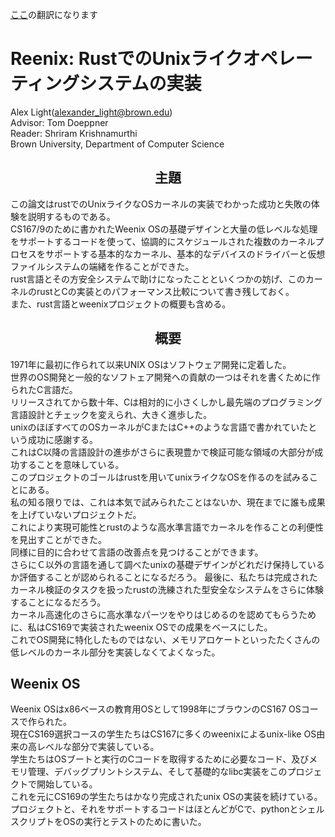 [ここ](http://scialex.github.io/reenix.pdf)の翻訳になります
# Reenix: **Rust**でのUnixライクオペレーティングシステムの実装

Alex Light(alexander_light@brown.edu)  
Advisor: Tom Doeppner  
Reader: Shriram Krishnamurthi  
Brown University, Department of Computer Science  

## <div style="text-align: center;">主題</div>
  
  この論文はrustでのUnixライクなOSカーネルの実装でわかった成功と失敗の体験を説明するものである。  
  CS167/9のために書かれたWeenix OSの基礎デザインと大量の低レベルな処理をサポートするコードを使って、協調的にスケジュールされた複数のカーネルプロセスをサポートする基本的なカーネル、基本的なデバイスのドライバーと仮想ファイルシステムの端緒を作ることができた。  
  rust言語とその方安全システムで助けになったことといくつかの妨げ、このカーネルのrustとCの実装とのパフォーマンス比較について書き残しておく。  
  また、rust言語とweenixプロジェクトの概要も含める。  

## <div style="text-align: center;">概要</div>

1971年に最初に作られて以来UNIX OSはソフトウェア開発に定着した。  
世界のOS開発と一般的なソフトェア開発への貢献の一つはそれを書くために作られたC言語だ。  
リリースされてから数十年、Cは相対的に小さくしかし最先端のプログラミング言語設計とチェックを変えられ、大きく進歩した。  
unixのほぼすべてのOSカーネルがCまたはC++のような言語で書かれていたという成功に感謝する。  
これはC以降の言語設計の進歩がさらに表現豊かで検証可能な領域の大部分が成功することを意味している。  
このプロジェクトのゴールはrustを用いてunixライクなOSを作るのを試みることにある。  
私の知る限りでは、これは本気で試みられたことはないか、現在までに誰も成果を上げていないプロジェクトだ。  
これにより実現可能性とrustのような高水準言語でカーネルを作ることの利便性を見出すことができた。  
同様に目的に合わせて言語の改善点を見つけることができます。  
さらにＣ以外の言語を通して調べたunixの基礎デザインがどれだけ保持しているか評価することが認められることになるだろう。
最後に、私たちは完成されたカーネル検証のタスクを扱ったrustの洗練された型安全なシステムをさらに体験することになるだろう。  
カーネル高速化のさらに高水準なパーツをやりはじめるのを認めてもらうために、私はCS169で実装されたweenix OSでの成果をベースにした。  
これでOS開発に特化したものではない、メモリアロケートといったたくさんの低レベルのカーネル部分を実装しなくてよくなった。  


## Weenix OS  
  
Weenix OSはx86ベースの教育用OSとして1998年にブラウンのCS167 OSコースで作られた。  
現在CS169選択コースの学生たちはCS167に多くのweenixによるunix-like OS由来の高レベルな部分で実装している。  
学生たちはOSブートと実行のCコードを取得するために必要なコード、及びメモリ管理、デバッグプリントシステム、そして基礎的なlibc実装をこのプロジェクトで開始している。  
これを元にCS169の学生たちはかなり完成されたunix OSの実装を続けている。  
プロジェクトと、それをサポートするコードはほとんどがCで、pythonとシェルスクリプトをOSの実行とテストのために書いた。  
